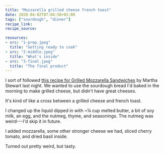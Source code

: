 ```yaml
---
title: "Mozzarella grilled cheese french toast"
date: 2020-04-02T07:04:58+02:00
tags: ["sourdough", "dinner"]
recipe_link: 
recipe_source: 

resources:
- src: "1-prep.jpeg"
  title: "Getting ready to cook"
- src: "2-middle.jpeg"
  title: "What's inside"
- src: "3-final.jpeg"
  title: "The final product"
---
```


I sort of followed [this recipe for Grilled Mozzarella Sandwiches](https://www.marthastewart.com/315376/grilled-mozzarella-sandwiches) by Martha Stewart last night. We wanted to use the sourdough bread I'd baked in the morning to make grilled cheese, but didn't have great cheeses.

It's kind of like a cross between a grilled cheese and french toast.

I changed up the liquid dipped in with ~¼ cup melted butter, a bit of soy milk, an egg, and the nutmeg, thyme, and seasonings. The nutmeg was weird---I'd skip it in future.

I added mozzarella, some other stronger cheese we had, sliced cherry tomato, and dried basil inside.

Turned out pretty weird, but tasty.
